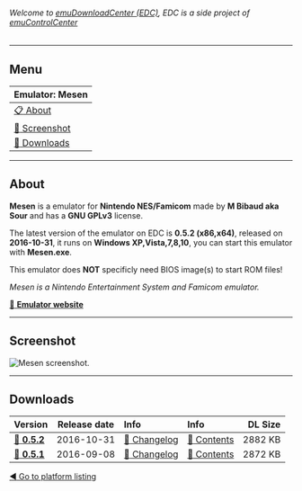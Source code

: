 ###### Welcome to [emuDownloadCenter (EDC)](https://github.com/PhoenixInteractiveNL/emuDownloadCenter/wiki/), EDC is a side project of [emuControlCenter](https://github.com/PhoenixInteractiveNL/emuControlCenter/wiki/)
***
## Menu
| **Emulator: Mesen** |
|:---------|
| [:clipboard: About](#about) |
| [:sunrise: Screenshot](#screenshot) |
| [:floppy_disk: Downloads](#downloads) |
***
## About
**Mesen** is a emulator for **Nintendo NES/Famicom** made by **M Bibaud aka Sour** and has a **GNU GPLv3** license.

The latest version of the emulator on EDC is **0.5.2 (x86,x64)**, released on **2016-10-31**, it runs on **Windows XP,Vista,7,8,10**, you can start this emulator with **Mesen.exe**.

This emulator does **NOT** specificly need BIOS image(s) to start ROM files!

_Mesen is a Nintendo Entertainment System and Famicom emulator._

[:link: **Emulator website**](http://mesen.ca)
***
## Screenshot
![](https://raw.githubusercontent.com/PhoenixInteractiveNL/emuDownloadCenter/master/hooks/mesen/screen.jpg "Mesen screenshot.")
***
## Downloads
| Version  | Release date  | Info       | Info       | DL Size    |
|:---------|:-------------:|:-----------|:-----------|-----------:|
| [:floppy_disk: **0.5.2**](https://github.com/PhoenixInteractiveNL/edc-repo0004/raw/master/mesen/0.5.2.7z) | 2016-10-31 | [:page_facing_up: Changelog](https://github.com/PhoenixInteractiveNL/edc-repo0004/blob/master/mesen/0.5.2_changelog.txt) | [:mag_right: Contents](https://github.com/PhoenixInteractiveNL/edc-repo0004/blob/master/mesen/0.5.2_contents.txt) | 2882 KB |
| [:floppy_disk: **0.5.1**](https://github.com/PhoenixInteractiveNL/edc-repo0004/raw/master/mesen/0.5.1.7z) | 2016-09-08 | [:page_facing_up: Changelog](https://github.com/PhoenixInteractiveNL/edc-repo0004/blob/master/mesen/0.5.1_changelog.txt) | [:mag_right: Contents](https://github.com/PhoenixInteractiveNL/edc-repo0004/blob/master/mesen/0.5.1_contents.txt) | 2872 KB |

[:arrow_backward: Go to platform listing](https://github.com/PhoenixInteractiveNL/emuDownloadCenter/wiki/EDC-Platform-List)
